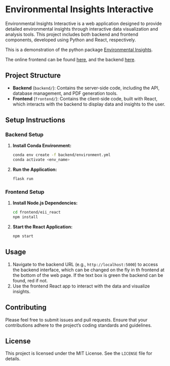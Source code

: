 # Environmental Insights Interactive

Environmental Insights Interactive is a web application designed to provide detailed environmental insights through interactive data visualization and analysis tools. This project includes both backend and frontend components, developed using Python and React, respectively.

This is a demonstration of the python package [Environmental Insights](https://pypi.org/project/environmental-insights/). 

The online frontend can be found [here](https://berrli.github.io/Environmental-Insights-Interactive/), and the backend [here](https://liberrisford.pythonanywhere.com).

## Project Structure

- **Backend** (`backend/`): Contains the server-side code, including the API, database management, and PDF generation tools.
- **Frontend** (`frontend/`): Contains the client-side code, built with React, which interacts with the backend to display data and insights to the user.

## Setup Instructions

### Backend Setup

1. **Install Conda Environment:**
   ```bash
   conda env create -f backend/environment.yml
   conda activate <env_name>
   ```
3. **Run the Application:**
   ```bash
   flask run
   ```

### Frontend Setup

1. **Install Node.js Dependencies:**
   ```bash
   cd frontend/eii_react
   npm install
   ```
2. **Start the React Application:**
   ```bash
   npm start
   ```

## Usage

1. Navigate to the backend URL (e.g., `http://localhost:5000`) to access the backend interface, which can be changed on the fly in th frontend at the bottom of the web page. If the text box is green the backend can be found, red if not. 
2. Use the frontend React app to interact with the data and visualize insights.

## Contributing

Please feel free to submit issues and pull requests. Ensure that your contributions adhere to the project’s coding standards and guidelines.

## License

This project is licensed under the MIT License. See the `LICENSE` file for details.
